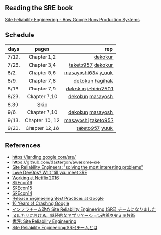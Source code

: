 Reading the SRE book
---------------------

[Site Reliability Engineering - How Google Runs Production Systems](http://shop.oreilly.com/product/0636920041528.do)

## Schedule

| days  | pages                     | rep.    |
|-------|:-------------------------:|--------:|
| 7/19. | Chapter 1,2 | [dekokun](https://github.com/dekokun) |
| 7/26. | Chapter 3,4 | [taketo957](https://github.com/taketo957) [dekokun](https://github.com/dekokun) |
| 8/2.  | Chapter 5,6 | [masayoshi634](https://github.com/masayoshi634)  [y_uuki](https://github.com/yuuki) |
| 8/9.  | Chapter 7,8 | [dekokun](https://github.com/dekokun) [hagihala](https://github.com/hagihala) |
| 8/16. | Chapter 7,9 | [dekokun](https://github.com/dekokun) [ichirin2501](https://github.com/ichirin2501) |
| 8/23. | Chapter 7,10 | [dekokun](https://github.com/dekokun) [masayoshi](https://github.com/masayoshi) |
| 8.30  | Skip| |
| 9/6.  | Chapter 7,10 | [dekokun](https://github.com/dekokun) [masayoshi](https://github.com/masayoshi) |
| 9/13. | Chapter 10, 12 | [masayoshi](https://github.com/masayoshi) [taketo957](https://github.com/taketo957) |
| 9/20. | Chapter 12,18| [taketo957](https://github.com/taketo957) [yuuki](https://github.com/yuuki) |

## References

- https://landing.google.com/sre/
- https://github.com/dastergon/awesome-sre
- [Site Reliability Engineers: "solving the most interesting problems"](https://research.googleblog.com/2012/07/site-reliability-engineers-solving-most.html)
- [Love DevOps? Wait 'till you meet SRE](https://www.atlassian.com/it-service/site-reliability-engineering-sre)
- [Working at Netflix 2016](http://www.brendangregg.com/blog/2016-03-30/working-at-netflix-2016.html)
- [SREcon16](https://www.usenix.org/conference/srecon16)
- [SREcon15](https://www.usenix.org/conference/srecon15)
- [SREcon14](https://www.usenix.org/conference/srecon14)
- [Release Engineering Best Practices at Google](https://www.usenix.org/conference/lisa15/conference-program/presentation/mcnutt)
- [10 Years of Crashing Google](https://www.usenix.org/conference/lisa15/conference-program/presentation/krishnan)
- [インフラチーム改め Site Reliability Engineering (SRE) チームになりました](http://tech.mercari.com/entry/2015/11/18/153421)
- [メルカリにおける、継続的なアプリケーション改善を支える技術](https://speakerdeck.com/kazeburo/continuous-improvement-applications-and-mercari-sre-number-retty-tech-cafe)
- [書評: Site Reliability Engineering](http://torumakabe.github.io/post/bookreview_site_reliability_engineering/)
- [Site Reliability Engineering(SRE)チームとは](http://yoshidashingo.hatenablog.com/entry/2016/03/02/012214)
